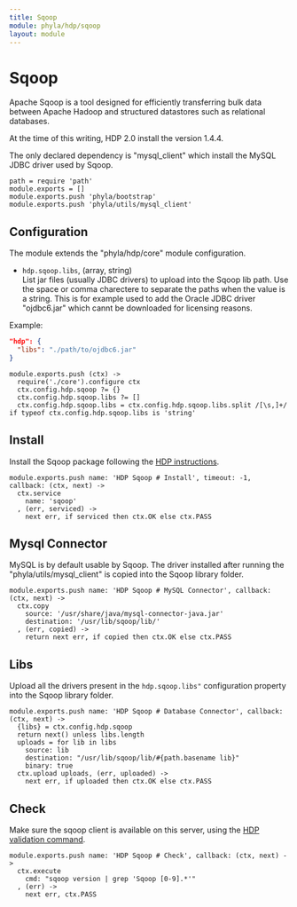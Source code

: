 ```yaml
---
title: Sqoop
module: phyla/hdp/sqoop
layout: module
---
```


# Sqoop


Apache Sqoop is a tool designed for efficiently transferring bulk data between 
Apache Hadoop and structured datastores such as relational databases.

At the time of this writing, HDP 2.0 install the version 1.4.4.

The only declared dependency is "mysql_client" which install the MySQL JDBC 
driver used by Sqoop.

    path = require 'path'
    module.exports = []
    module.exports.push 'phyla/bootstrap'
    module.exports.push 'phyla/utils/mysql_client'

## Configuration

The module extends the "phyla/hdp/core" module configuration.

*   `hdp.sqoop.libs`, (array, string)   
    List jar files (usually JDBC drivers) to upload into the Sqoop lib path. 
    Use the space or comma charectere to separate the paths when the value is a 
    string. This is for example used to add the Oracle JDBC driver "ojdbc6.jar" 
    which cannt be downloaded for licensing reasons.

Example:

```json
"hdp": {
  "libs": "./path/to/ojdbc6.jar"
}
```

    module.exports.push (ctx) ->
      require('./core').configure ctx
      ctx.config.hdp.sqoop ?= {}
      ctx.config.hdp.sqoop.libs ?= []
      ctx.config.hdp.sqoop.libs = ctx.config.hdp.sqoop.libs.split /[\s,]+/ if typeof ctx.config.hdp.sqoop.libs is 'string'

## Install

Install the Sqoop package following the [HDP instructions][install].

    module.exports.push name: 'HDP Sqoop # Install', timeout: -1, callback: (ctx, next) ->
      ctx.service
        name: 'sqoop'
      , (err, serviced) ->
        next err, if serviced then ctx.OK else ctx.PASS

## Mysql Connector

MySQL is by default usable by Sqoop. The driver installed after running the 
"phyla/utils/mysql_client" is copied into the Sqoop library folder.

    module.exports.push name: 'HDP Sqoop # MySQL Connector', callback: (ctx, next) ->
      ctx.copy
        source: '/usr/share/java/mysql-connector-java.jar'
        destination: '/usr/lib/sqoop/lib/'
      , (err, copied) ->
        return next err, if copied then ctx.OK else ctx.PASS

## Libs

Upload all the drivers present in the `hdp.sqoop.libs"` configuration property into
the Sqoop library folder.

    module.exports.push name: 'HDP Sqoop # Database Connector', callback: (ctx, next) ->
      {libs} = ctx.config.hdp.sqoop
      return next() unless libs.length
      uploads = for lib in libs
        source: lib
        destination: "/usr/lib/sqoop/lib/#{path.basename lib}"
        binary: true
      ctx.upload uploads, (err, uploaded) ->
        next err, if uploaded then ctx.OK else ctx.PASS

## Check

Make sure the sqoop client is available on this server, using the [HDP validation
command][validate].

    module.exports.push name: 'HDP Sqoop # Check', callback: (ctx, next) ->
      ctx.execute
        cmd: "sqoop version | grep 'Sqoop [0-9].*'"
      , (err) ->
        next err, ctx.PASS

[install]: http://docs.hortonworks.com/HDPDocuments/HDP2/HDP-2.0.9.1/bk_installing_manually_book/content/rpm-chap10-1.html
[validate]: http://docs.hortonworks.com/HDPDocuments/HDP2/HDP-2.0.9.1/bk_installing_manually_book/content/rpm-chap10-4.html






